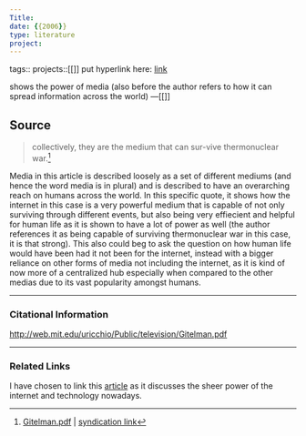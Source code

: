 ```yaml
---
Title: 
date: {{2006}}
type: literature
project:
---
```

tags::
projects::[[]]
put hyperlink here: [link](http://web.mit.edu/uricchio/Public/television/Gitelman.pdf) 

shows the power of media (also before the author refers to how it can spread information across the world)
&mdash;[[]]

## Source 
> collectively, they are the medium that can sur-vive thermonuclear war.[^1]

[^1]: [Gitelman.pdf](http://web.mit.edu/uricchio/Public/television/Gitelman.pdf) | [syndication link](tk) 

Media in this article is described loosely as a set of different mediums (and hence the word media is in plural) and is described to have an overarching reach on humans across the world. In this specific quote, it shows how the internet in this case is a very powerful medium that is capable of not only surviving through different events, but also being very effiecient and helpful for human life as it is shown to have a lot of power as well (the author references it as being capable of surviving thermonuclear war in this case, it is that strong). This also could beg to ask the question on how human life would have been had it not been for the internet, instead with a bigger reliance on other forms of media not including the internet, as it is kind of now more of a centralized hub especially when compared to the other medias due to its vast popularity amongst humans.

---
### Citational Information

http://web.mit.edu/uricchio/Public/television/Gitelman.pdf

---

### Related Links
I have chosen to link this [article](https://www.investuk.com/the-powers-of-the-internet) as it discusses the sheer power of the internet and technology nowadays.

